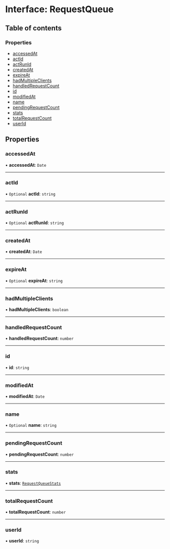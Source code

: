 # Interface: RequestQueue

## Table of contents

### Properties

- [accessedAt](RequestQueue.md#accessedat)
- [actId](RequestQueue.md#actid)
- [actRunId](RequestQueue.md#actrunid)
- [createdAt](RequestQueue.md#createdat)
- [expireAt](RequestQueue.md#expireat)
- [hadMultipleClients](RequestQueue.md#hadmultipleclients)
- [handledRequestCount](RequestQueue.md#handledrequestcount)
- [id](RequestQueue.md#id)
- [modifiedAt](RequestQueue.md#modifiedat)
- [name](RequestQueue.md#name)
- [pendingRequestCount](RequestQueue.md#pendingrequestcount)
- [stats](RequestQueue.md#stats)
- [totalRequestCount](RequestQueue.md#totalrequestcount)
- [userId](RequestQueue.md#userid)

## Properties

### <a id="accessedat" name="accessedat"></a> accessedAt

• **accessedAt**: `Date`

___

### <a id="actid" name="actid"></a> actId

• `Optional` **actId**: `string`

___

### <a id="actrunid" name="actrunid"></a> actRunId

• `Optional` **actRunId**: `string`

___

### <a id="createdat" name="createdat"></a> createdAt

• **createdAt**: `Date`

___

### <a id="expireat" name="expireat"></a> expireAt

• `Optional` **expireAt**: `string`

___

### <a id="hadmultipleclients" name="hadmultipleclients"></a> hadMultipleClients

• **hadMultipleClients**: `boolean`

___

### <a id="handledrequestcount" name="handledrequestcount"></a> handledRequestCount

• **handledRequestCount**: `number`

___

### <a id="id" name="id"></a> id

• **id**: `string`

___

### <a id="modifiedat" name="modifiedat"></a> modifiedAt

• **modifiedAt**: `Date`

___

### <a id="name" name="name"></a> name

• `Optional` **name**: `string`

___

### <a id="pendingrequestcount" name="pendingrequestcount"></a> pendingRequestCount

• **pendingRequestCount**: `number`

___

### <a id="stats" name="stats"></a> stats

• **stats**: [`RequestQueueStats`](RequestQueueStats.md)

___

### <a id="totalrequestcount" name="totalrequestcount"></a> totalRequestCount

• **totalRequestCount**: `number`

___

### <a id="userid" name="userid"></a> userId

• **userId**: `string`
